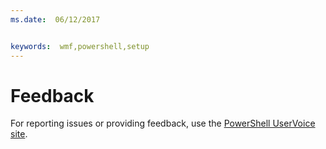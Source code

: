 ```yaml
---
ms.date:  06/12/2017


keywords:  wmf,powershell,setup
---
```


# Feedback
For reporting issues or providing feedback, use the [PowerShell UserVoice site](http://windowsserver.uservoice.com/forums/301869-powershell).
